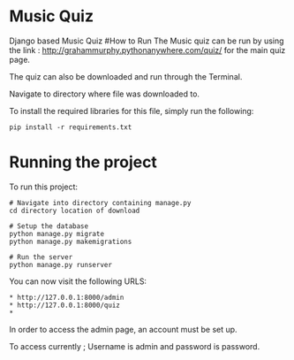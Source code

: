 # Music Quiz
Django based Music Quiz
#How to Run
The Music quiz can be run by using the link : http://grahammurphy.pythonanywhere.com/quiz/ for the main quiz page.


The quiz can also be downloaded and run through the Terminal.

Navigate to directory where file was downloaded to. 

To install the required libraries for this file, simply run the following:

    pip install -r requirements.txt
    
# Running the project

To run this project:

	# Navigate into directory containing manage.py
    cd directory location of download

    # Setup the database
    python manage.py migrate
    python manage.py makemigrations

    # Run the server
    python manage.py runserver
    
You can now visit the following URLS:

	* http://127.0.0.1:8000/admin
	* http://127.0.0.1:8000/quiz
	*


In order to access the admin page, an account must be set up.

To access currently ; Username is admin and password is password.
